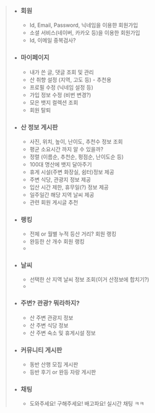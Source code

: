 
>  + ### 회원
>     + Id, Email, Password, 닉네임을 이용햔 회원가입
>     + 소셜 서비스(네이버, 카카오 등)을 이용한 회원가입
>     + Id, 이메일 중복검사?
>     
>  + ### 마이페이지
>     + 내가 쓴 글, 댓글 조회 및 관리
>     + 산 취향 설정 (지역, 고도 등) - 추천용
>     + 프로필 수정 (닉네임 설정 등)
>     + 가입 정보 수정 (비번 변경?)
>     + 모은 뱃지 컬렉션 조회
>     + 회원 탈퇴
>     
>   + ### 산 정보 게시판
>     + 사진, 위치, 높이, 난이도, 추천수 정보 조회
>     + 평균 소요시간 까지 알 수 있을까?
>     + 정렬 (이름순, 추천순, 펑점순, 난이도순 등)
>     + 100대 명산에 뱃지 달아주기
>     + 휴게 시설(주변 화장실, 쉼터)정보 제공
>     + 주변 식당, 관광지 정보 제공
>     + 입산 시간 제한, 휴무일(?) 정보 제공
>     + 일주일간 해당 지역 날씨 제공
>     + 관련 회원 게시글 추천
>     
>   + ### 랭킹
>     + 전체 or 월별 누적 등산 거리? 회원 랭킹
>     + 완등한 산 개수 회원 랭킹
>     + 
>     
>   + ### 날씨
>     + 선택한 산 지역 날씨 정보 조회(이거 산정보에 합치기?)
>     +
>      
>   + ### 주변? 관광? 뭐라하지?
>     + 산 주변 관광지 정보
>     + 산 주변 식당 정보
>     + 산 주변 숙소 및 휴게시설 정보
>     
>   + ### 커뮤니티 게시판
>     + 동반 산행 모집 게시판
>     + 등반 후기 or 완등 자랑 게시판 
>     
>   + ### 채팅
>     + 도와주세요! 구해주세요! 배고파요! 실시간 채팅 ㅋㅋ
